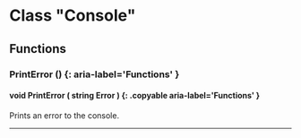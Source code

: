 # Class "Console"

## Functions

### PrintError () {: aria-label='Functions' }
#### void PrintError ( string Error ) {: .copyable aria-label='Functions' }
Prints an error to the console.

___
